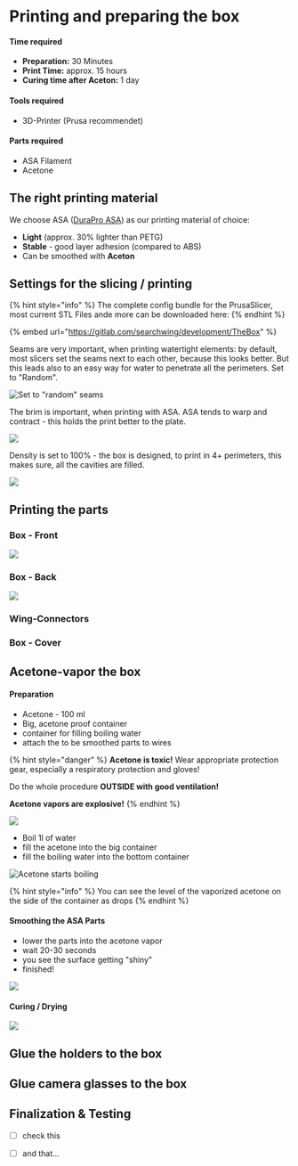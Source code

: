 # Printing and preparing the box

#### Time required

* **Preparation:** 30 Minutes
* **Print Time:** approx. 15 hours 
* **Curing time after Aceton:** 1 day 

#### Tools required

* 3D-Printer \(Prusa recommendet\)

#### Parts required

* ASA Filament
* Acetone 

## The right printing material

We choose ASA \([DuraPro ASA](https://www.extrudr.com/de/produkte/catalogue/asa-durapro-neon-orange_2989/)\) as our printing material of choice:

* **Light** \(approx. 30% lighter than PETG\)
* **Stable** - good layer adhesion \(compared to ABS\)
* Can be smoothed with **Aceton**

## Settings for the slicing / printing

{% hint style="info" %}
The complete config bundle for the PrusaSlicer, most current STL Files ande more can be downloaded here:
{% endhint %}

{% embed url="https://gitlab.com/searchwing/development/TheBox" %}



Seams are very important, when printing watertight elements: by default, most slicers set the seams next to each other, because this looks better. But this leads also to an easy way for water to penetrate all the perimeters. Set to "Random".

![Set to &quot;random&quot; seams](../../.gitbook/assets/searchwing-box-printing-seams.png)

The brim is important, when printing with ASA. ASA tends to warp and contract - this holds the print better to the plate.

![](../../.gitbook/assets/searchwing-box-printing-brim.png)

Density is set to 100% - the box is designed, to print in 4+ perimeters, this makes sure, all the cavities are filled. 

![](../../.gitbook/assets/searchwing-box-printig-infill.png)

## Printing the parts



### Box - Front

![](../../.gitbook/assets/searchwing-box-printing-orientation-2.png)

### Box - Back

![](../../.gitbook/assets/searchwing-box-printing-orientation-1.png)

### Wing-Connectors

### Box - Cover

## Acetone-vapor the box

#### Preparation

* Acetone - 100 ml
* Big, acetone proof container 
* container for filling boiling water
* attach the to be smoothed parts to wires

{% hint style="danger" %}
**Acetone is toxic!** Wear appropriate protection gear, especially a respiratory protection and gloves!

Do the whole procedure **OUTSIDE with good ventilation!**

**Acetone vapors are explosive!**
{% endhint %}

![](../../.gitbook/assets/searchwing-acetone-1.jpg)

* Boil 1l of water
* fill the acetone into the big container
* fill the boiling water into the bottom container

![Acetone starts boiling](../../.gitbook/assets/searchwing-acetone-2.jpg)

{% hint style="info" %}
You can see the level of the vaporized acetone on the side of the container as drops
{% endhint %}

#### Smoothing the ASA Parts

* lower the parts into the acetone vapor
* wait 20-30 seconds
* you see the surface getting "shiny"
* finished!

![](../../.gitbook/assets/searchwing-acetone-3.jpg)

#### Curing / Drying

![](../../.gitbook/assets/searchwing-acetone-4.jpg)

## Glue the holders to the box 



## Glue camera glasses to the box

## Finalization & Testing



* [ ] check this
* [ ] and that...

